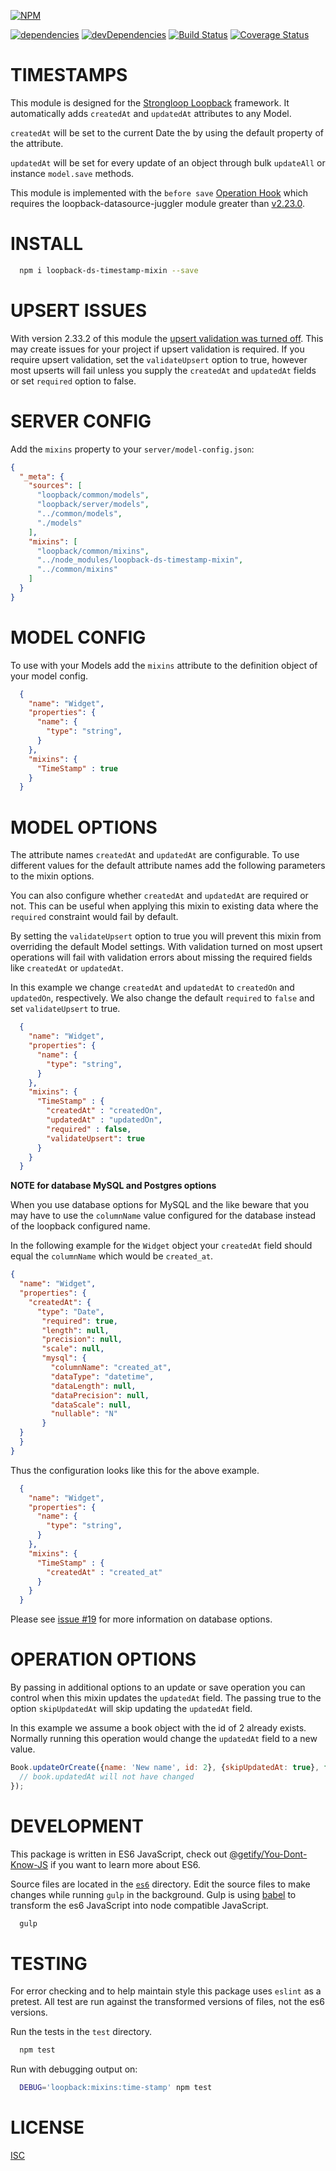 [![NPM](https://nodei.co/npm/loopback-ds-timestamp-mixin.png?compact=true)](https://nodei.co/npm/loopback-ds-timestamp-mixin/)

[![dependencies](https://img.shields.io/david/clarkbw/loopback-ds-timestamp-mixin.svg)]()
[![devDependencies](https://img.shields.io/david/dev/clarkbw/loopback-ds-timestamp-mixin.svg)]()
[![Build Status](https://travis-ci.org/clarkbw/loopback-ds-timestamp-mixin.svg?branch=master)](https://travis-ci.org/clarkbw/loopback-ds-timestamp-mixin)
[![Coverage Status](https://coveralls.io/repos/clarkbw/loopback-ds-timestamp-mixin/badge.svg)](https://coveralls.io/r/clarkbw/loopback-ds-timestamp-mixin)

TIMESTAMPS
=============

This module is designed for the [Strongloop Loopback](https://github.com/strongloop/loopback) framework.  It automatically adds `createdAt` and `updatedAt` attributes to any Model.

`createdAt` will be set to the current Date the by using the default property of the attribute.

`updatedAt` will be set for every update of an object through bulk `updateAll` or instance `model.save` methods.

This module is implemented with the `before save` [Operation Hook](http://docs.strongloop.com/display/public/LB/Operation+hooks#Operationhooks-beforesave) which requires the  loopback-datasource-juggler module greater than  [v2.23.0](strongloop/loopback-datasource-juggler@0002aaedeffadda34ae03752d03d0805ab661665).

INSTALL
=============

```bash
  npm i loopback-ds-timestamp-mixin --save
```

UPSERT ISSUES
=============

With version 2.33.2 of this module the [upsert validation was turned off](https://github.com/clarkbw/loopback-ds-timestamp-mixin/blob/master/es6/time-stamp.js#L16).  This may create issues for your project if upsert validation is required.  If you require upsert validation, set the `validateUpsert` option to true, however most upserts will fail unless you supply the `createdAt` and `updatedAt` fields or set `required` option to false.

SERVER CONFIG
=============

Add the `mixins` property to your `server/model-config.json`:

```json
{
  "_meta": {
    "sources": [
      "loopback/common/models",
      "loopback/server/models",
      "../common/models",
      "./models"
    ],
    "mixins": [
      "loopback/common/mixins",
      "../node_modules/loopback-ds-timestamp-mixin",
      "../common/mixins"
    ]
  }
}
```

MODEL CONFIG
=============

To use with your Models add the `mixins` attribute to the definition object of your model config.

```json
  {
    "name": "Widget",
    "properties": {
      "name": {
        "type": "string",
      }
    },
    "mixins": {
      "TimeStamp" : true
    }
  }
```

MODEL OPTIONS
=============

The attribute names `createdAt` and `updatedAt` are configurable.  To use different values for the default attribute names add the following parameters to the mixin options.

You can also configure whether `createdAt` and `updatedAt` are required or not. This can be useful when applying this mixin to existing data where the `required` constraint would fail by default.

By setting the `validateUpsert` option to true you will prevent this mixin from overriding the default Model settings.  With validation turned on most upsert operations will fail with validation errors about missing the required fields like `createdAt` or `updatedAt`.

In this example we change `createdAt` and `updatedAt` to `createdOn` and `updatedOn`, respectively. We also change the default `required` to `false` and set `validateUpsert` to true.

```json
  {
    "name": "Widget",
    "properties": {
      "name": {
        "type": "string",
      }
    },
    "mixins": {
      "TimeStamp" : {
        "createdAt" : "createdOn",
        "updatedAt" : "updatedOn",
        "required" : false,
        "validateUpsert": true
      }
    }
  }
```

**NOTE for database MySQL and Postgres options**

When you use database options for MySQL and the like beware that you may have to use the `columnName` value configured for the database instead of the loopback configured name.

In the following example for the `Widget` object your `createdAt` field should equal the `columnName` which would be `created_at`.

```json
{
  "name": "Widget",
  "properties": {
    "createdAt": {
      "type": "Date",
       "required": true,
       "length": null,
       "precision": null,
       "scale": null,
       "mysql": {
         "columnName": "created_at",
         "dataType": "datetime",
         "dataLength": null,
         "dataPrecision": null,
         "dataScale": null,
         "nullable": "N"
       }
  }
  }
}
```
Thus the configuration looks like this for the above example.

```json
  {
    "name": "Widget",
    "properties": {
      "name": {
        "type": "string",
      }
    },
    "mixins": {
      "TimeStamp" : {
        "createdAt" : "created_at"
      }
    }
  }
```

Please see [issue #19](clarkbw/loopback-ds-timestamp-mixin/issues/19) for more information on database options.

OPERATION OPTIONS
=============

By passing in additional options to an update or save operation you can control when this mixin updates the `updatedAt` field.  The passing true to the option `skipUpdatedAt` will skip updating the `updatedAt` field.

In this example we assume a book object with the id of 2 already exists. Normally running this operation would change the `updatedAt` field to a new value.

```js
Book.updateOrCreate({name: 'New name', id: 2}, {skipUpdatedAt: true}, function(err, book) {
  // book.updatedAt will not have changed
});
```

DEVELOPMENT
=============

This package is written in ES6 JavaScript, check out [@getify/You-Dont-Know-JS](https://github.com/getify/You-Dont-Know-JS) if you want to learn more about ES6.

Source files are located in the [`es6`](https://github.com/clarkbw/loopback-ds-timestamp-mixin/tree/master/es6) directory.  Edit the source files to make changes while running `gulp` in the background.  Gulp is using [babel](https://babeljs.io/docs/setup/#gulp) to transform the es6 JavaScript into node compatible JavaScript.

```bash
  gulp
```

TESTING
=============

For error checking and to help maintain style this package uses `eslint` as a pretest.  All test are run against the transformed versions of files, not the es6 versions.

Run the tests in the `test` directory.

```bash
  npm test
```

Run with debugging output on:

```bash
  DEBUG='loopback:mixins:time-stamp' npm test
```

LICENSE
=============
[ISC](LICENSE)
